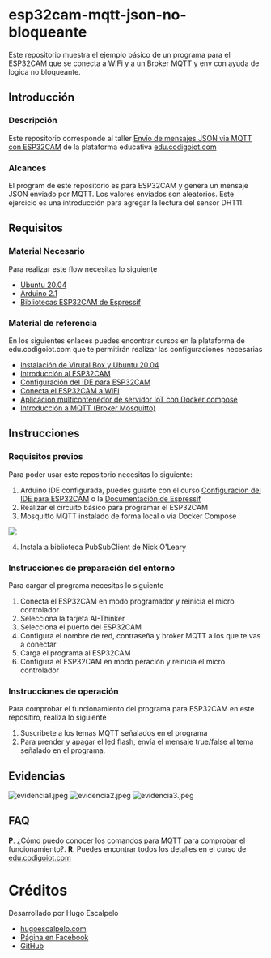 # esp32cam-mqtt-json-no-bloqueante
Este repositorio muestra el ejemplo básico de un programa para el ESP32CAM que se conecta a WiFi y a un Broker MQTT y env con ayuda de logica no bloqueante.

## Introducción

### Descripción
Este repositorio corresponde al taller [Envío de mensajes JSON via MQTT con ESP32CAM](https://edu.codigoiot.com/course/view.php?id=1002) de la plataforma educativa [edu.codigoiot.com](https://edu.codigoiot.com/)

### Alcances
El program de este repositorio es para ESP32CAM y genera un mensaje JSON enviado por MQTT. Los valores enviados son aleatorios. Este ejercicio es una introducción para agregar la lectura del sensor DHT11.

## Requisitos
### Material Necesario

Para realizar este flow necesitas lo siguiente

- [Ubuntu 20.04](https://releases.ubuntu.com/20.04/)
- [Arduino 2.1](https://www.arduino.cc/en/software)
- [Bibliotecas ESP32CAM de Espressif](https://docs.espressif.com/projects/arduino-esp32/en/latest/installing.html)

### Material de referencia

En los siguientes enlaces puedes encontrar cursos en la plataforma de edu.codigoiot.com que te permitirán realizar las configuraciones necesarias

- [Instalación de Virutal Box y Ubuntu 20.04](https://edu.codigoiot.com/course/view.php?id=812)
- [Introducción al ESP32CAM](https://edu.codigoiot.com/course/view.php?id=829)
- [Configuración del IDE para ESP32CAM](https://edu.codigoiot.com/course/view.php?id=850)
- [Conecta el ESP32CAM a WiFi](https://edu.codigoiot.com/course/view.php?id=852)
- [Aplicacion multicontenedor de servidor IoT con Docker compose](https://edu.codigoiot.com/mod/lesson/view.php?id=3889&pageid=3804&startlastseen=no)
- [Introducción a MQTT (Broker Mosquitto)](https://edu.codigoiot.com/course/view.php?id=851)

## Instrucciones

### Requisitos previos

Para poder usar este repositorio necesitas lo siguiente:

1. Arduino IDE configurada, puedes guiarte con el curso [Configuración del IDE para ESP32CAM](https://edu.codigoiot.com/course/view.php?id=850) o la [Documentación de Espressif](https://docs.espressif.com/projects/arduino-esp32/en/latest/installing.html)
2. Realizar el circuito básico para programar el ESP32CAM
3. Mosquitto MQTT instalado de forma local o via Docker Compose

![](https://github.com/hugoescalpelo/esp32cam-mqtt-json-no-bloqueante/blob/main/Imagenes/img01.png?raw=true)

4. Instala a biblioteca PubSubClient de Nick O'Leary

### Instrucciones de preparación del entorno

Para cargar el programa necesitas lo siguiente

1. Conecta el ESP32CAM en modo programador y reinicia el micro controlador
2. Selecciona la tarjeta AI-Thinker
3. Selecciona el puerto del ESP32CAM
4. Configura el nombre de red, contraseña y broker MQTT a los que te vas a conectar
5. Carga el programa al ESP32CAM
6. Configura el ESP32CAM en modo peración y reinicia el micro controlador

### Instrucciones de operación

Para comprobar el funcionamiento del programa para ESP32CAM en este repositiro, realiza lo siguiente

1. Suscribete a los temas MQTT señalados en el programa
2. Para prender y apagar el led flash, envía el mensaje true/false al tema señalado en el programa.

## Evidencias

![evidencia1.jpeg]()
![evidencia2.jpeg]()
![evidencia3.jpeg]()

## FAQ
**P**. ¿Cómo puedo conocer los comandos para MQTT para comprobar el funcionamiento?. **R**. Puedes encontrar todos los detalles en el curso de [edu.codigoiot.com](edu.codigoiot.com)

# Créditos

Desarrollado por Hugo Escalpelo
- [hugoescalpelo.com](https://hugoescalpelo.com/)
- [Página en Facebook](https://www.facebook.com/Hugo-Escalpelo-Profesional-337708683840136)
- [GitHub](https://github.com/hugoescalpelo)